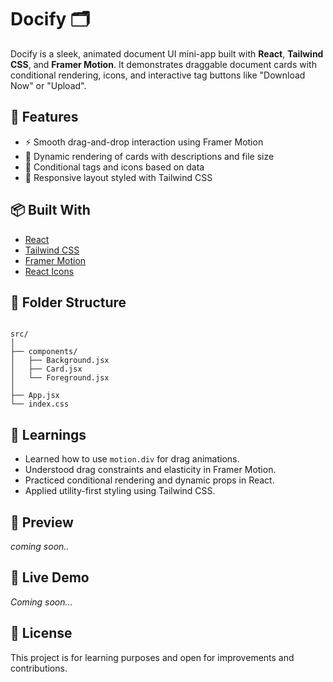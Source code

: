 # Docify 🗂️

Docify is a sleek, animated document UI mini-app built with **React**, **Tailwind CSS**, and **Framer Motion**. It demonstrates draggable document cards with conditional rendering, icons, and interactive tag buttons like "Download Now" or "Upload".

## 🚀 Features

- ⚡ Smooth drag-and-drop interaction using Framer Motion
- 🧩 Dynamic rendering of cards with descriptions and file size
- 🎨 Conditional tags and icons based on data
- 💅 Responsive layout styled with Tailwind CSS

## 📦 Built With

- [React](https://reactjs.org/)
- [Tailwind CSS](https://tailwindcss.com/)
- [Framer Motion](https://www.framer.com/motion/)
- [React Icons](https://react-icons.github.io/react-icons/)

## 📁 Folder Structure

```

src/
│
├── components/
│   ├── Background.jsx
│   ├── Card.jsx
│   └── Foreground.jsx
│
├── App.jsx
└── index.css

```

## 📝 Learnings

- Learned how to use `motion.div` for drag animations.
- Understood drag constraints and elasticity in Framer Motion.
- Practiced conditional rendering and dynamic props in React.
- Applied utility-first styling using Tailwind CSS.

## 📸 Preview

_coming soon.._

## 🔗 Live Demo

_Coming soon..._ 

## 📜 License

This project is for learning purposes and open for improvements and contributions.
```